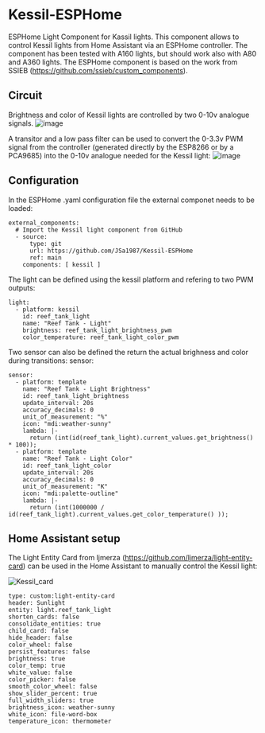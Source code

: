 # Kessil-ESPHome
ESPHome Light Component for Kassil lights. This component allows to control Kessil lights from Home Assistant via an ESPHome controller. The component has been tested with A160 lights, but should work also with A80 and A360 lights.
The ESPHome component is based on the work from SSIEB (https://github.com/ssieb/custom_components).

## Circuit
Brightness and color of Kessil lights are controlled by two 0-10v analogue signals.
![image](https://user-images.githubusercontent.com/62815008/126909597-28b7f3ed-1639-4644-8b0d-72198e0200e0.png)

A transitor and a low pass filter can be used to convert the 0-3.3v PWM signal from the controller (generated directly by the ESP8266 or by a PCA9685) into the 0-10v analogue needed for the Kessil light:
![image](https://user-images.githubusercontent.com/62815008/126909824-d7057c6c-7d81-45c9-9d99-39e8041a71b3.png)

## Configuration
In the ESPHome .yaml configuration file the external componet needs to be loaded: 
```
external_components:
  # Import the Kessil light component from GitHub
  - source:
      type: git
      url: https://github.com/JSa1987/Kessil-ESPHome
      ref: main
    components: [ kessil ]
```    

The light can be defined using the kessil platform and refering to two PWM outputs:
```
light:
  - platform: kessil
    id: reef_tank_light
    name: "Reef Tank - Light"
    brightness: reef_tank_light_brightness_pwm
    color_temperature: reef_tank_light_color_pwm
```

Two sensor can also be defined the return the actual brighness and color during transitions:
sensor:
```
sensor:
  - platform: template
    name: "Reef Tank - Light Brightness"
    id: reef_tank_light_brightness
    update_interval: 20s
    accuracy_decimals: 0
    unit_of_measurement: "%"
    icon: "mdi:weather-sunny"
    lambda: |-
      return (int(id(reef_tank_light).current_values.get_brightness() * 100));
  - platform: template
    name: "Reef Tank - Light Color"
    id: reef_tank_light_color
    update_interval: 20s
    accuracy_decimals: 0
    unit_of_measurement: "K"
    icon: "mdi:palette-outline"
    lambda: |-
      return (int(1000000 / id(reef_tank_light).current_values.get_color_temperature() ));
```

## Home Assistant setup
The Light Entity Card from ljmerza (https://github.com/ljmerza/light-entity-card) can be used in the Home Assistant to manually control the Kessil light:

![Kessil_card](https://user-images.githubusercontent.com/62815008/129251856-3e61b97e-cc63-45ea-814a-09d8796ddee2.png)

```
type: custom:light-entity-card
header: Sunlight
entity: light.reef_tank_light
shorten_cards: false
consolidate_entities: true
child_card: false
hide_header: false
color_wheel: false
persist_features: false
brightness: true
color_temp: true
white_value: false
color_picker: false
smooth_color_wheel: false
show_slider_percent: true
full_width_sliders: true
brightness_icon: weather-sunny
white_icon: file-word-box
temperature_icon: thermometer
```
